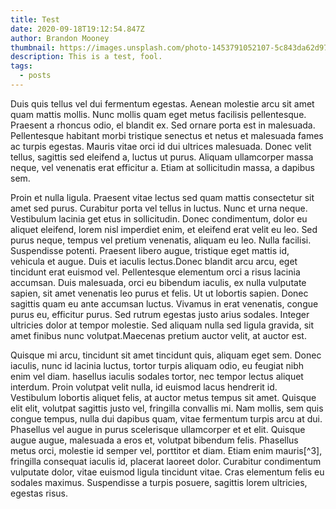 ```yaml
---
title: Test
date: 2020-09-18T19:12:54.847Z
author: Brandon Mooney
thumbnail: https://images.unsplash.com/photo-1453791052107-5c843da62d97?ixlib=rb-1.2.1&ixid=eyJhcHBfaWQiOjEyMDd9&auto=format&fit=crop&w=750&q=80
description: This is a test, fool.
tags:
  - posts
---
```

Duis quis tellus vel dui fermentum egestas. Aenean molestie arcu sit amet quam mattis mollis. Nunc mollis quam eget metus facilisis pellentesque. Praesent a rhoncus odio, el blandit ex. Sed ornare porta est in malesuada. Pellentesque habitant morbi tristique senectus et netus et malesuada fames ac turpis egestas. Mauris vitae orci id dui ultrices malesuada. Donec velit tellus, sagittis sed eleifend a, luctus ut purus. Aliquam ullamcorper massa neque, vel venenatis erat efficitur a. Etiam at sollicitudin massa, a dapibus sem.

Proin et nulla ligula. Praesent vitae lectus sed quam mattis consectetur sit amet sed purus. Curabitur porta vel tellus in luctus. Nunc et urna neque. Vestibulum lacinia get etus in sollicitudin. Donec condimentum, dolor eu aliquet eleifend, lorem nisl imperdiet enim, et eleifend erat velit eu leo. Sed purus neque, tempus vel pretium venenatis, aliquam eu leo. Nulla facilisi. Suspendisse potenti. Praesent libero augue, tristique eget mattis id, vehicula et augue. Duis et iaculis lectus.Donec blandit arcu arcu, eget tincidunt erat euismod vel. Pellentesque elementum orci a risus lacinia accumsan. Duis malesuada, orci eu bibendum iaculis, ex nulla vulputate sapien, sit amet venenatis leo purus et felis. Ut ut lobortis sapien. Donec sagittis quam eu ante accumsan luctus. Vivamus in erat venenatis, congue purus eu, efficitur purus. Sed rutrum egestas justo  arius sodales. Integer ultricies dolor at tempor molestie. Sed aliquam nulla sed ligula gravida, sit amet finibus nunc volutpat.Maecenas pretium auctor velit, at auctor est.

Quisque mi arcu, tincidunt sit amet tincidunt quis, aliquam eget sem. Donec iaculis, nunc id lacinia luctus, tortor turpis aliquam odio, eu feugiat nibh enim vel diam.  hasellus iaculis sodales tortor, nec tempor lectus aliquet interdum. Proin volutpat velit nulla, id euismod lacus hendrerit id. Vestibulum lobortis aliquet felis, at auctor metus tempus sit amet. Quisque elit elit, volutpat sagittis justo vel, fringilla convallis mi. Nam mollis, sem quis congue tempus, nulla dui dapibus quam, vitae fermentum turpis arcu at dui. Phasellus vel augue in purus scelerisque ullamcorper et et elit. Quisque augue augue, malesuada a eros et, volutpat bibendum felis. Phasellus metus orci, molestie id semper vel, porttitor et diam. Etiam enim mauris[^3], fringilla consequat iaculis id, placerat laoreet dolor. Curabitur condimentum vulputate dolor, vitae euismod ligula tincidunt vitae. Cras elementum felis eu sodales maximus. Suspendisse a turpis posuere, sagittis lorem ultricies, egestas risus.

